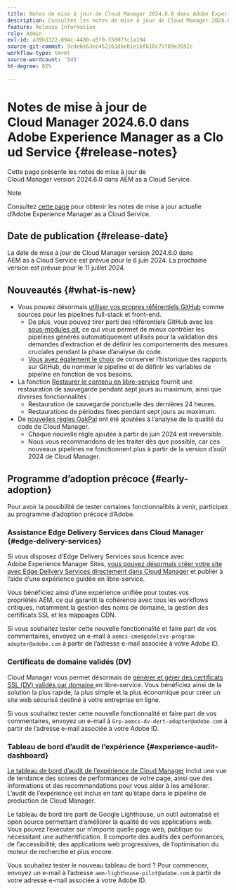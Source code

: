 ```yaml
---
title: Notes de mise à jour de Cloud Manager 2024.6.0 dans Adobe Experience Manager as a Cloud Service
description: Consultez les notes de mise à jour de Cloud Manager 2024.6.0 dans AEM as a Cloud Service.
feature: Release Information
role: Admin
exl-id: a39b3322-094c-4480-a5f0-35007fc1a194
source-git-commit: 9cde6e63ec452161dbeb1e1bfb10c75f89e2692c
workflow-type: tm+mt
source-wordcount: '543'
ht-degree: 82%

---
```


# Notes de mise à jour de Cloud Manager 2024.6.0 dans Adobe Experience Manager as a Cloud Service {#release-notes}

Cette page présente les notes de mise à jour de Cloud Manager version 2024.6.0 dans AEM as a Cloud Service.

>[!NOTE]
>
>Consultez [cette page](/help/release-notes/release-notes-cloud/release-notes-current.md) pour obtenir les notes de mise à jour actuelle d’Adobe Experience Manager as a Cloud Service.

## Date de publication {#release-date}

La date de mise à jour de Cloud Manager version 2024.6.0 dans AEM as a Cloud Service est prévue pour le 6 juin 2024. La prochaine version est prévue pour le 11 juillet 2024.

## Nouveautés {#what-is-new}

* Vous pouvez désormais [utiliser vos propres référentiels GitHub](/help/implementing/cloud-manager/managing-code/private-repositories.md) comme sources pour les pipelines full-stack et front-end.
   * De plus, vous pouvez tirer parti des référentiels GitHub avec les [sous-modules git](/help/implementing/cloud-manager/managing-code/git-submodules.md), ce qui vous permet de mieux contrôler les pipelines générés automatiquement utilisés pour la validation des demandes d’extraction et de définir les comportements des mesures cruciales pendant la phase d’analyse du code.
   * [Vous avez également le choix](/help/implementing/cloud-manager/managing-code/github-check-config.md) de conserver l’historique des rapports sur GitHub, de nommer le pipeline et de définir les variables de pipeline en fonction de vos besoins.
* La fonction [Restaurer le contenu en libre-service](/help/operations/restore.md) fournit une restauration de sauvegarde pendant sept jours au maximum, ainsi que diverses fonctionnalités :
   * Restauration de sauvegarde ponctuelle des dernières 24 heures.
   * Restaurations de périodes fixes pendant sept jours au maximum.
* De [nouvelles règles OakPal](/help/implementing/cloud-manager/custom-code-quality-rules.md#oakpal-ui-content-package) ont été ajoutées à l’analyse de la qualité du code de Cloud Manager.
   * Chaque nouvelle règle ajoutée à partir de juin 2024 est irréversible.
   * Nous vous recommandons de les traiter dès que possible, car ces nouveaux pipelines ne fonctionnent plus à partir de la version d’août 2024 de Cloud Manager.

## Programme d’adoption précoce {#early-adoption}

Pour avoir la possibilité de tester certaines fonctionnalités à venir, participez au programme d’adoption précoce d’Adobe.

### Assistance Edge Delivery Services dans Cloud Manager {#edge-delivery-services}

Si vous disposez d’Edge Delivery Services sous licence avec Adobe Experience Manager Sites, [vous pouvez désormais créer votre site avec Edge Delivery Services directement dans Cloud Manager](/help/implementing/cloud-manager/edge-delivery/introduction-to-edge-delivery-services.md) et publier à l’aide d’une expérience guidée en libre-service.

Vous bénéficiez ainsi d’une expérience unifiée pour toutes vos propriétés AEM, ce qui garantit la cohérence avec tous les workflows critiques, notamment la gestion des noms de domaine, la gestion des certificats SSL et les mappages CDN.

Si vous souhaitez tester cette nouvelle fonctionnalité et faire part de vos commentaires, envoyez un e-mail à `aemcs-cmedgedelsvs-program-adopter@adobe.com` à partir de l’adresse e-mail associée à votre Adobe ID.

### Certificats de domaine validés (DV)

Cloud Manager vous permet désormais de [ générer et gérer des certificats SSL (DV) validés par domaine ](/help/implementing/cloud-manager/managing-ssl-certifications/add-ssl-certificate.md) en libre-service. Vous bénéficiez ainsi de la solution la plus rapide, la plus simple et la plus économique pour créer un site web sécurisé destiné à votre entreprise en ligne.

Si vous souhaitez tester cette nouvelle fonctionnalité et faire part de vos commentaires, envoyez un e-mail à `Grp-aemcs-dv-dert-adopter@adobe.com` à partir de l’adresse e-mail associée à votre Adobe ID.

### Tableau de bord d’audit de l’expérience {#experience-audit-dashboard}

[Le tableau de bord d’audit de l’expérience de Cloud Manager](/help/implementing/cloud-manager/experience-audit-dashboard.md) inclut une vue de tendance des scores de performances de votre page, ainsi que des informations et des recommandations pour vous aider à les améliorer. L’audit de l’expérience est inclus en tant qu’étape dans le pipeline de production de Cloud Manager.

Le tableau de bord tire parti de Google Lighthouse, un outil automatisé et open source permettant d’améliorer la qualité de vos applications web. Vous pouvez l’exécuter sur n’importe quelle page web, publique ou nécessitant une authentification. Il comporte des audits des performances, de l’accessibilité, des applications web progressives, de l’optimisation du moteur de recherche et plus encore.

Vous souhaitez tester le nouveau tableau de bord ? Pour commencer, envoyez un e-mail à l’adresse `aem-lighthouse-pilot@adobe.com` à partir de votre adresse e-mail associée à votre Adobe ID.
